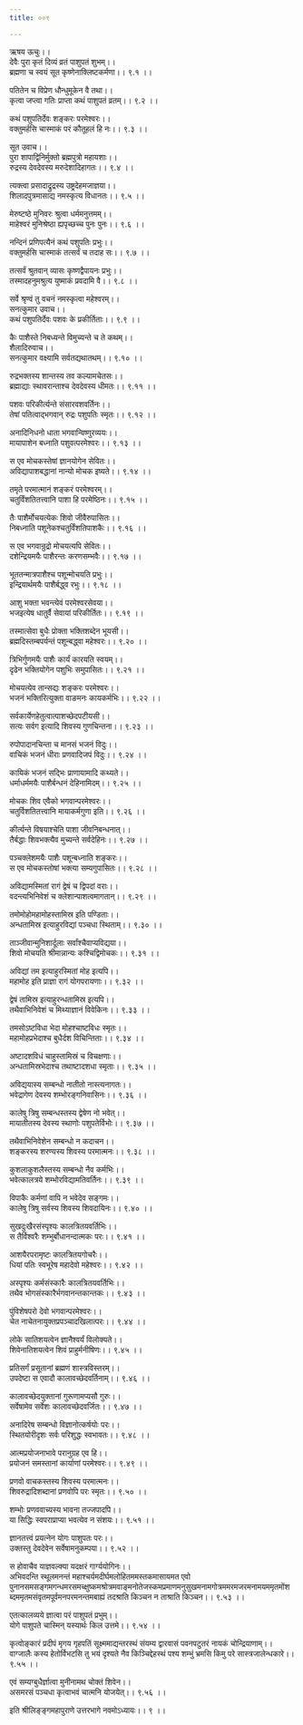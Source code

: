 ```yaml
---
title: ००९

---
```

ऋषय ऊचुः।।  
देवैः पुरा कृतं दिव्यं व्रतं पाशुपतं शुभम्।।  
ब्रह्मणा च स्वयं सूत कृष्णेनाक्लिष्टकर्मणा।। ९.१ ।।  
  
पतितेन च विप्रेण धौन्धुमूकेन वै तथा।।  
कृत्वा जप्त्वा गतिः प्राप्ता कथं पाशुपतं व्रतम्।। ९.२ ।।  
  
कथं पशुपतिर्देवः शङ्करः परमेश्वरः।।  
वक्तुमर्हसि चास्माकं परं कौतूहलं हि नः।। ९.३ ।।  
  
सूत उवाच।।  
पुरा शापाद्विनिर्मुक्तो ब्रह्मपुत्रो महायशाः।।  
रुद्रस्य देवदेवस्य मरुदेशादिहागतः।। ९.४ ।।  
  
त्यक्त्वा प्रसादाद्रुद्रस्य उष्ट्रदेहमजाज्ञया।।  
शिलादपुत्रमासाद्य नमस्कृत्य विधानतः।। ९.५ ।।  
  
मेरुष्टष्ठे मुनिवरः श्रुत्वा धर्ममनुत्तमम्।।  
माहेश्वरं मुनिश्रेष्ठा ह्यपृच्छच्च पुनः पुनः।। ९.६ ।।  
  
नन्दिनं प्रणिपत्यैनं कथं पशुपतिः प्रभुः।।  
वक्तुमर्हसि चास्माकं तत्सर्वं च तदाह सः।। ९.७ ।।  
  
तत्सर्वं श्रुतवान् व्यासः कृष्णद्वैपायनः प्रभुः।।  
तस्मादहनुमश्रुत्य युष्माकं प्रवदामि वै।। ९.८ ।।  
  
सर्वे श्रृण्वं तु वचनं नमस्कृत्वा महेश्वरम्।।  
सनत्कुमार उवाच।।  
कथं पशुपतिर्देवः पशवः के प्रकीर्तिताः।। ९.९ ।।  
  
कैः पाशैस्ते निबध्यन्ते विमुच्यन्ते च ते कथम्।।  
शैलादिरुवाच।।  
सनत्कुमार वक्ष्यामि सर्वतद्यथातथम्।। ९.१० ।।  
  
रुद्रभक्तस्य शान्तस्य तव कल्यामचेतसः।।  
ब्रह्माद्याः स्थावरान्ताश्च देवदेवस्य धीमतः।। ९.११ ।।  
  
पशवः परिकीर्त्यन्ते संसारवशवर्तिनः।।  
तेषां पतित्वाद्भगवान् रुद्रः पशुपतिः स्मृतः।। ९.१२ ।।  
  
अनादिनिधनो धाता भगवान्विष्णुरव्ययः।।  
मायापाशेन बध्नाति पशुवत्परमेश्वरः।। ९.१३ ।।  
  
स एव मोचकस्तेषां ज्ञानयोगेन सेवितः।।  
अविद्यापाशबद्धानां नान्यो मोचक इष्यते।। ९.१४ ।।  
  
तमृते परमात्मानं शङ्करं परमेश्वरम्।।  
चतुर्विंशतितत्त्वानि पाशा हि परमेष्ठिनः।। ९.१५ ।।  
  
तैः पाशैर्मोचयत्येकः शिवो जीवैरुपासितः।।  
निबध्नाति पशूनेकश्चतुर्विंशतिपाशकैः।। ९.१६ ।।  
  
स एव भगवान्रुद्रो मोचयत्यपि सेवितः।।  
दशेन्द्रियमयैः पाशैरन्तः करणसम्भवैः।। ९.१७ ।।  
  
भूततन्मात्रपाशैश्च पशून्मोचयति प्रभुः।।  
इन्द्रियार्थमयैः पाशैर्बद्ध्व रभुः।। ९.१८ ।।  
  
आशु भक्ता भवन्त्येवं परमेश्वरसेवया।।  
भजइत्येष धातुर्वै सेवायां परिकीर्तितः।। ९.१९ ।।  
  
तस्मात्सेवा बुधैः प्रोक्ता भक्तिशब्देन भूयसी।।  
ब्रह्मदिस्तम्बपर्यन्तं पशून्बद्ध्वा महेश्वरः।। ९.२० ।।  
  
त्रिभिर्गुणमयैः पाशैः कार्यं कारयति स्वयम्।।  
दृढेन भक्तियोगेन पशुभिः समुपासितः।। ९.२१ ।।  
  
मोचयत्येव तान्सद्यः शङ्करः परमेश्वरः।।  
भजनं भक्तिरित्युक्ता वाङमनः कायकर्मभिः।। ९.२२ ।।  
  
सर्वकार्येणहेतुत्वात्पाशच्छेदपटीयसी।।  
सत्यः सर्वग इत्यादि शिवस्य गुणचिन्तना।। ९.२३ ।।  
  
रुपोपादानचिन्ता च मानसं भजनं विदुः।।  
वाचिकं भजनं धीराः प्रणवादिजपं विदुः।। ९.२४ ।।  
  
कायिकं भजनं सद्भिः प्राणायामादि कथ्यते।।  
धर्माधर्ममयैः पाशैर्बन्धनं देहिनामिदम्।। ९.२५ ।।  
  
मोचकः शिव एवैको भगवान्परमेश्वरः।।  
चतुर्विशतितत्त्वानि मायाकर्मगुणा इति।। ९.२६ ।।  
  
कीर्त्यन्ते विषयाश्चेति पाशा जीवनिबन्धनात्।।  
तैर्बद्धाः शिवभक्त्यैव मुच्यन्ते सर्वदेहिनः।। ९.२७ ।।  
  
पञ्चक्लेशमयैः पाशैः पशून्बध्नाति शङ्करः।।  
स एव मोचकस्तोषां भक्त्या सम्यगुपासितः।। ९.२८ ।।  
  
अविद्यामस्मितां रागं द्वेषं च द्विपदां वराः।।  
वदन्त्यभिनिवेशं च क्लेशान्पाशत्वमागतान्।। ९.२९ ।।  
  
तमोमोहोमहामोहस्तामिस्र इति पण्डिताः।।  
अन्धतामिस्र इत्याहुरविद्यां पञ्चधा स्थिताम्।। ९.३० ।।  
  
ताञ्जीवान्मुनिशार्दूलाः सर्वांश्चैवाप्यविद्यया।।  
शिवो मोचयति श्रीमान्नान्यः कश्चिद्विमोचकः।। ९.३१ ।।  
  
अविद्यां तम इत्याहुरस्मितां मोह इत्यपि।।  
महामोह इति प्राज्ञा रागं योगपरायणाः।। ९.३२ ।।  
  
द्वेषं तामिस्र इत्याहुरन्धतामिस्र इत्यपि।।  
तथैवाभिनिवेशं च मिथ्याज्ञानं विवेकिनः।। ९.३३ ।।  
  
तमसोऽष्टविधा भेदा मोहश्चाष्टविधः स्मृतः।।  
महामोहप्रभेदाश्च बुधैर्दश विचिन्तिताः।। ९.३४ ।।  
  
अष्टादशविधं चाहुस्तामिस्रं च विचक्षणाः।।  
अन्धतामिस्रभेदाश्च तथाष्टादशधा स्मृताः।। ९.३५ ।।  
  
अविद्ययास्य सम्बन्धो नातीतो नास्त्यनागतः।।  
भवेद्रागेण देवस्य शम्भोरङ्गनिवासिनः।। ९.३६ ।।  
  
कालेषु त्रिषु सम्बन्धस्तस्य द्वेषेण नो भवेत्।।  
मायातीतस्य देवस्य स्थाणोः पशुपतेर्विभोः।। ९.३७ ।।  
  
तथैवाभिनिवेशेन सम्बन्धो न कदाचन।।  
शङ्करस्य शरण्यस्य शिवस्य परमात्मनः।। ९.३८ ।।  
  
कुशलाकुशलैस्तस्य सम्बन्धो नैव कर्मभिः।।  
भवेत्कालत्रये शम्भोरविद्यामतिवर्तिनः।। ९.३९ ।।  
  
विपाकैः कर्मणां वापि न भवेदेव सङ्गमः।।  
कालेषु त्रिषु सर्वस्य शिवस्य शिवदायिनः।। ९.४० ।।  
  
सुखदुःखैरसंस्पृश्यः कालत्रितयवर्तिभिः।।  
स तैर्विश्वरैः शम्भुर्बोधानन्दात्मकः परः।। ९.४१ ।।  
  
आशयैरपरामृष्टः कालत्रितयगोचरैः।।  
धियां पतिः स्वभूरेष महादेवो महेश्वरः।। ९.४२ ।।  
  
अस्पृश्यः कर्मसंस्कारैः कालत्रितयवर्तिभिः।।  
तथैव भोगसंस्कारैर्भगवानन्तकान्तकः।। ९.४३ ।।  
  
पुंविशेषपरो देवो भगवान्परमेश्वरः।।  
चेत नाचेतनायुक्तप्रपञ्चादखिलात्परः।। ९.४४ ।।  
  
लोके सातिशयत्वेन ज्ञानैश्वर्यं विलोक्यते।।  
शिवेनातिशयत्वेन शिवं प्राहुर्मनीषिणः।। ९.४५ ।।  
  
प्रतिसर्गं प्रसूतानां ब्रह्मणं शास्त्रविस्तरम्।।  
उपदेष्टा स एवादौ कालावच्छेदवर्तिनाम्।। ९.४६ ।।  
  
कालावच्छेदयुक्तानां गुरूणामप्यसौ गुरुः।।  
सर्वेषामेव सर्वेशः कालावच्छेदवर्जितः।। ९.४७ ।।  
  
अनादिरेष सम्बन्धो विज्ञानोत्कर्षयोः परः।।  
स्थितयोरीदृशः सर्वः परिशुद्धः स्वभावतः।। ९.४८ ।।  
  
आत्मप्रयोजनाभावे परानुग्रह एव हि।।  
प्रयोजनं समस्तानां कार्याणां परमेश्वरः।। ९.४९ ।।  
  
प्रणवो वाचकस्तस्य शिवस्य परमात्मनः।।  
शिवरुद्रादिशब्दानां प्रणवोपि परः स्मृतः।। ९.५० ।।  
  
शम्भोः प्रणववाच्यस्य भावना तज्जपादपि।।  
या सिद्धिः स्वपराप्राप्या भवत्येव न संशयः।। ९.५१ ।।  
  
ज्ञानतत्त्वं प्रयत्नेन योगः पाशुपतः परः।।  
उक्तस्तु देवदेवेन सर्वेषामनुकम्पया।। ९.५२ ।।  
  
स होवाचैव याज्ञवल्क्या यदक्षरं गार्ग्ययोगिनः।।  
अभिवदन्ति स्थूलमनन्तं महाश्चर्यमदीर्घमलोहितममस्तकमासायमत एवो  
पुनानसमसङ्गमगन्धमरसमच्क्षुष्कमश्रोत्रमवाङ्मनोतेजस्कमप्रमाणमनुसुखमनामगोत्रममरमजरमनामयममृतमोंशब्दममृतमसंवृतमपूर्वमनपरमनन्तमबाह्यं तदश्राति किञ्चन न ताश्राति किञ्चन।। ९.५३ ।।  
  
एतत्कालव्यये ज्ञात्वा परं पाशुपतं प्रभुम्।।  
योगे पाशुपते चास्मिन् यस्यार्थः किल उत्तमे।। ९.५४ ।।  
  
कृत्वोङ्कारं प्रदीपं मृगय गृहपतिं सूक्ष्ममाद्यन्तरस्थं संयम्य द्वारवासं पवनपटुतरं नायकं चोन्द्रियाणाम्।।  
वाग्जालैः कस्य हेतोर्विभटसि तु भयं दृश्यते नैव किञ्चिद्देहस्थं पश्य शम्भुं भ्रमसि किमु परे सास्त्रजालेन्धकारे।। ९.५५ ।।  
  
एवं सम्यग्बुधैर्ज्ञात्वा मुनीनामथ चोक्तं शिवेन।।  
असमरसं पञ्चधा कृत्वाभवं चात्मनि योजयेत्।। ९.५६ ।।  
  
इति श्रीलिङ्ङ्गमहापुराणे उत्तरभागे नवमोऽध्यायः।। ९ ।।